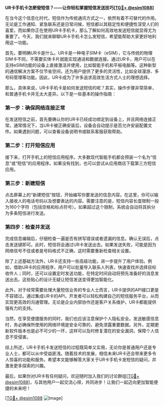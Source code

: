 **UR卡手机卡怎麽發短信？——让你轻松掌握短信发送技巧[[TG💪+ @esim1088](https://t.me/s/esim1088)]**

在当今这个信息化时代，短信作为传统通讯方式之一，依然有着不可替代的作用。无论是工作通知、紧急联系还是日常问候，短信都以其稳定性和便捷性深受人们的喜爱。而如果你正在使用UR卡手机卡，那么了解如何高效地发送短信就显得尤为重要了。今天，我们就来聊聊UR卡手机卡怎么发短信，希望能帮助大家更好地利用这一功能。

首先，要明确UR卡是什么。UR卡是一种电子SIM卡（eSIM），它与传统的物理SIM卡不同，不需要实体卡片就能实现通话和数据连接。通过UR卡，用户可以在支持eSIM功能的设备上直接激活并使用，比如智能手机和平板电脑等。这种新型的通信解决方案不仅节省空间，还为用户提供了更多的灵活性，比如全球漫游、多号码管理等功能。因此，UR卡成为了许多追求高效生活方式人士的理想选择。

那么，具体来说，UR卡手机卡是如何发送短信的呢？其实，操作步骤非常简单，和普通手机卡并无太大差异。以下是一些基本的操作指南：

### 第一步：确保网络连接正常
在发送短信之前，首先要确认你的UR卡已经成功绑定到设备上，并且网络连接正常。通常情况下，当UR卡被正确安装后，设备会自动提示是否允许安装配置文件。如果遇到问题，可以查看设备说明书或联系客服获取帮助。

### 第二步：打开短信应用
接下来，打开手机上的短信应用程序。大多数现代智能手机都会预装一个名为“信息”或“短信”的应用程序。如果没有找到，也可以尝试从应用商店下载第三方短信应用。

### 第三步：新建短信
点击屏幕上的“新建短信”按钮，开始编写你要发送的信息内容。在这里，你可以输入接收人的电话号码以及想要表达的内容。需要注意的是，短信内容长度限制一般为160个字符（包括空格和标点符号）。如果超过这个限制，系统会自动将其拆分为多条短信进行发送。

### 第四步：检查并发送
完成信息编辑后，仔细检查一遍是否有拼写错误或者遗漏的信息。确认无误后，点击发送键即可。此时，短信将会通过UR卡发送出去。如果发送失败，可能是因为网络信号不佳或者是号码格式不正确，这时需要重新检查相关设置。

除了上述基础方法外，UR卡还支持一些高级功能，进一步提升了用户体验。例如，借助UR卡的应用程序，用户可以批量导入联系人列表，快速查找并选择目标收件人；同时，还可以设置定时发送功能，在特定时间自动将预先准备好的消息发送出去。这些贴心的设计无疑让短信发送变得更加智能化。

此外，对于经常需要处理大量短信业务的专业人士而言，UR卡提供的API接口更是不容错过。通过集成UR卡的API，开发者可以轻松构建自己的短信服务平台，从而实现更高效的沟通管理。无论是企业内部协作还是客户关系维护，UR卡都能提供强有力的支持。

当然，在享受便捷服务的同时，我们也应该注意保护个人隐私安全。发送敏感信息时，务必确保所使用的网络环境是安全可靠的，避免泄露重要数据。另外，定期更新软件版本也是必不可少的一环，这样可以及时修复潜在的安全漏洞，保障个人信息不受侵害。

综上所述，UR卡手机卡发送短信的过程既简单又实用，无论你是普通用户还是专业人士，都可以从中受益匪浅。随着技术的发展，相信未来UR卡还会带来更多令人惊喜的功能和服务。希望本文能够解答大家关于UR卡手机卡发短信的疑问，并激发更多探索的兴趣。

最后，如果你对UR卡有任何疑问，欢迎随时加入我们的讨论群组[[TG💪+ @esim1088](https://t.me/s/esim1088)]，与其他用户一起交流心得，共同进步！让我们一起迈向更加智能便捷的未来吧！

[[TG💪+ @esim1088](https://t.me/s/esim1088) ![Image](https://i.postimg.cc/4NQfJmqS/Snipaste-2025-05-13-00-14-12.png)]